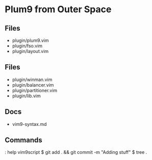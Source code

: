 # Plum9 from Outer Space

## Files
- plugin/plum9.vim
- plugin/fso.vim
- plugin/layout.vim

 ## Files
- plugin/winman.vim
- plugin/balancer.vim
- plugin/partitioner.vim
- plugin/lib.vim

## Docs
- vim9-syntax.md

## Commands
: help vim9script
$ git add . && git commit -m "Adding stuff"
$ tree .
